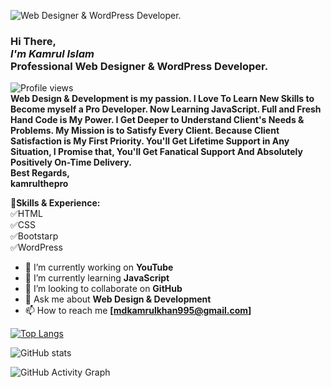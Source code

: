 ![**Web Designer & WordPress Developer.**](https://media-exp1.licdn.com/dms/image/C4E16AQG_IgbgROkn1Q/profile-displaybackgroundimage-shrink_350_1400/0/1635744085926?e=1641427200&v=beta&t=6-9usX9_FjxFbxKbgv8OluDWkmQ3OpYqiTlgyWpXk-M)

### Hi There,<br>***I'm Kamrul Islam***<br>**Professional Web Designer & WordPress Developer.**<br>
![Profile views](https://gpvc.arturio.dev/kamrulthepro)<br>
****Web Design & Development is my passion. I Love To Learn New Skills to Become myself a Pro Developer. Now Learning JavaScript. Full and Fresh Hand Code is My Power. I Get Deeper to Understand Client's Needs & Problems. My Mission is to Satisfy Every Client. Because Client Satisfaction is My First Priority. You'll Get Lifetime Support in Any Situation, I Promise that, You'll Get Fanatical Support And Absolutely Positively On-Time Delivery.<br>
Best Regards,<br>
kamrulthepro****


🎡**Skills & Experience:**<br>
✅HTML<br>
✅CSS<br>
✅Bootstarp<br>
✅WordPress<br>

- 🔭 I’m currently working on **YouTube** 
- 🌱 I’m currently learning **JavaScript** 
- 👯 I’m looking to collaborate on **GitHub** 
- 💬 Ask me about **Web Design & Development** 
- 📫 How to reach me **[mdkamrulkhan995@gmail.com]**


<!-- [<img src='https://cdn.jsdelivr.net/npm/simple-icons@3.0.1/icons/github.svg' alt='github' height='40'>](https://github.com/kamrulthepro)  [<img src='https://cdn.jsdelivr.net/npm/simple-icons@3.0.1/icons/linkedin.svg' alt='linkedin' height='40'>](https://www.linkedin.com/in/kamrulthepro/)  [<img src='https://cdn.jsdelivr.net/npm/simple-icons@3.0.1/icons/facebook.svg' alt='facebook' height='40'>](https://www.facebook.com/kamrulthepro)  [<img src='https://cdn.jsdelivr.net/npm/simple-icons@3.0.1/icons/instagram.svg' alt='instagram' height='40'>](https://www.instagram.com/kamrul_the_pro/)  [<img src='https://cdn.jsdelivr.net/npm/simple-icons@3.0.1/icons/twitter.svg' alt='twitter' height='40'>](https://twitter.com/kamrul_the_pro)  [<img src='https://cdn.jsdelivr.net/npm/simple-icons@3.0.1/icons/codepen.svg' alt='codepen' height='40'>](https://codepen.io/kamrulthepro)   -->

<!-- <a href='https://archiveprogram.github.com/'><img src='https://raw.githubusercontent.com/acervenky/animated-github-badges/master/assets/acbadge.gif' width='40' height='40'></a> <a href='https://docs.github.com/en/developers'><img src='https://raw.githubusercontent.com/acervenky/animated-github-badges/master/assets/devbadge.gif' width='40' height='40'></a> <a href='https://github.com/pricing'><img src='https://raw.githubusercontent.com/acervenky/animated-github-badges/master/assets/pro.gif' width='40' height='40'></a> <a href='https://stars.github.com/'><img src='https://raw.githubusercontent.com/acervenky/animated-github-badges/master/assets/starbadge.gif' width='35' height='35'></a> <a href='https://docs.github.com/en/github/supporting-the-open-source-community-with-github-sponsors'><img src='https://raw.githubusercontent.com/acervenky/animated-github-badges/master/assets/sponsorbadge.gif' width='35' height='35'></a>  -->

[![Top Langs](https://github-readme-stats.vercel.app/api/top-langs/?username=kamrulthepro)](https://github.com/anuraghazra/github-readme-stats)

![GitHub stats](https://github-readme-stats.vercel.app/api?username=kamrulthepro&show_icons=true&count_private=true)  

![GitHub Activity Graph](https://activity-graph.herokuapp.com/graph?username=kamrulthepro)  

 
